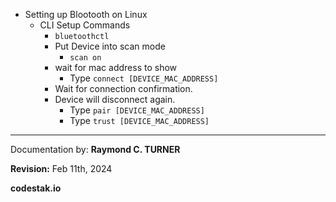 * Setting up Blootooth on Linux
  * CLI Setup Commands
      * `bluetoothctl`
    * Put Device into scan mode
      * `scan on`
    * wait for mac address to show
      * Type `connect [DEVICE_MAC_ADDRESS]`
    * Wait for connection confirmation.
    * Device will disconnect again.
      * Type `pair [DEVICE_MAC_ADDRESS]`
      * Type `trust [DEVICE_MAC_ADDRESS]`


---

Documentation by: **Raymond C. TURNER**

**Revision:** Feb 11th, 2024

**codestak.io**
